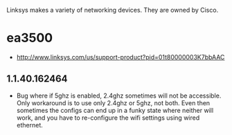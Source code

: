 Linksys makes a variety of networking devices. They are owned by Cisco.

# ea3500

- <http://www.linksys.com/us/support-product?pid=01t80000003K7bbAAC>

## 1.1.40.162464

- Bug where if 5ghz is enabled, 2.4ghz sometimes will not be accessible. Only workaround is to use only 2.4ghz or 5ghz, not both. Even then sometimes the configs can end up in a funky state where neither will work, and you have to re-configure the wifi settings using wired ethernet.
